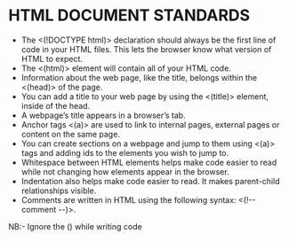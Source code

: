 # HTML DOCUMENT STANDARDS
- The <(!DOCTYPE html)> declaration should always be the first line of code in your HTML files. This lets the browser know what version of HTML to expect.
- The <(html)> element will contain all of your HTML code.
- Information about the web page, like the title, belongs within the <(head)> of the page.
- You can add a title to your web page by using the <(title)> element, inside of the head.
- A webpage’s title appears in a browser’s tab.
- Anchor tags <(a)> are used to link to internal pages, external pages or content on the same page.
- You can create sections on a webpage and jump to them using <(a)> tags and adding ids to the elements you wish to jump to.
- Whitespace between HTML elements helps make code easier to read while not changing how elements appear in the browser.
- Indentation also helps make code easier to read. It makes parent-child relationships visible.
- Comments are written in HTML using the following syntax: <(!-- comment --)>.

NB:- Ignore the () while writing code